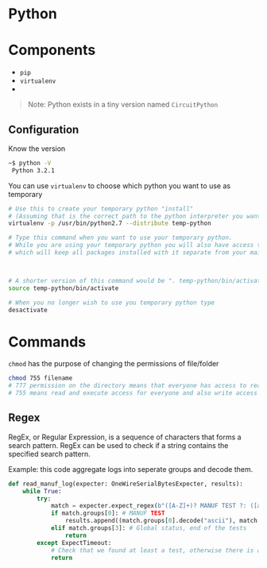 # Python

# Components

- `pip`
- `virtualenv`
- 

> Note: Python exists in a tiny version named `CircuitPython`

## Configuration

Know the version
```bash
~$ python -V
 Python 3.2.1
```

You can use `virtualenv` to choose which python you want to use as temporary
```bash
# Use this to create your temporary python "install"
# (Assuming that is the correct path to the python interpreter you want to use.)
virtualenv -p /usr/bin/python2.7 --distribute temp-python

# Type this command when you want to use your temporary python.
# While you are using your temporary python you will also have access to a temporary pip,
# which will keep all packages installed with it separate from your main python install.



# A shorter version of this command would be ". temp-python/bin/activate"
source temp-python/bin/activate

# When you no longer wish to use you temporary python type
desactivate
```

# Commands

`chmod` has the purpose of changing the permissions of file/folder
```bash
chmod 755 filename
# 777 permission on the directory means that everyone has access to read/write/execute (execute on a directory means that you can do an ls of the directory).
# 755 means read and execute access for everyone and also write access for the owner of the file. When you perform chmod 755 filename command you allow everyone to read and execute the file, the owner is allowed to write to the file as well. So, there should be no permission to everyone else other than the owner to write to the file, 755 permission is required
```
## Regex
RegEx, or Regular Expression, is a sequence of characters that forms a search pattern.
RegEx can be used to check if a string contains the specified search pattern.

Example: this code aggregate logs into seperate groups and decode them.
```python
def read_manuf_log(expecter: OneWireSerialBytesExpecter, results):
    while True:
        try:
            match = expecter.expect_regex(b"([A-Z]+)? MANUF TEST ?: ([a-z_0-9]+) .*(PASS|FAIL)|Manuf tests global status ?: [^::ascii::]*(FAIL|PASS)|.*[IOCL|IOSOC] MANUF TEST: global results?", timeout=15)
            if match.groups[0]: # MANUF TEST
                results.append((match.groups[0].decode("ascii"), match.groups[1].decode("ascii"), match.groups[2].decode("ascii")))
            elif match.groups[3]: # Global status, end of the tests
                return
        except ExpectTimeout:
            # Check that we found at least a test, otherwise there is an issue
            return
```
